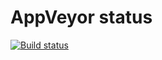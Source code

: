 # AppVeyor status

[![Build status](https://ci.appveyor.com/api/projects/status/4fe2j4snrqdnb74a?svg=true)](https://ci.appveyor.com/project/juju937/hw-tests-t2)